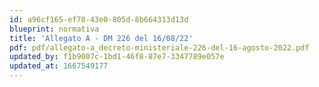 ```yaml
---
id: a96cf165-ef78-43e0-805d-8b664313d13d
blueprint: normativa
title: 'Allegato A - DM 226 del 16/08/22'
pdf: pdf/allegato-a_decreto-ministeriale-226-del-16-agosto-2022.pdf
updated_by: f1b9007c-1bd1-46f8-87e7-3347789e057e
updated_at: 1667549177
---
```

